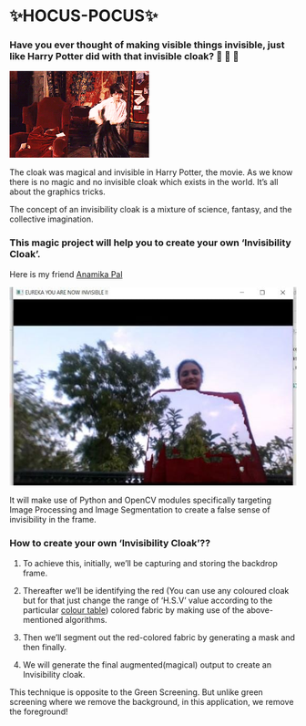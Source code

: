 # ✨HOCUS-POCUS✨

### Have you ever thought of making visible things invisible, just like Harry Potter did with that invisible cloak? 🧙 🧙 🧙 

<img src="https://github.com/akshitagupta15june/HOCUS-POCUS/blob/main/Images/harry-cloak.gif">


The cloak was magical and invisible in Harry Potter, the movie. As we know there is no magic and no invisible cloak which exists in
the world. It’s all about the graphics tricks.

The concept of an invisibility cloak is a mixture of science, fantasy, and the collective imagination.

### This magic project will help you to create your own ‘Invisibility Cloak’.

Here is my friend [Anamika Pal](https://github.com/anamika-pal)

<img src="https://github.com/akshitagupta15june/HOCUS-POCUS/blob/main/Images/anam1.jpeg">


It will make use of Python and OpenCV modules specifically targeting Image Processing and Image Segmentation to create a false sense of invisibility in the frame.


### How to create your own ‘Invisibility Cloak’??


 1) To achieve this, initially, we’ll be capturing and storing the backdrop frame.

 2) Thereafter we’ll be identifying the red (You can use any coloured cloak but for that just change the range of ‘H.S.V’ value according to the particular [colour table](https://www.google.com/url?sa=t&rct=j&q=&esrc=s&source=web&cd=&cad=rja&uact=8&ved=2ahUKEwilhdnmibjwAhXkwTgGHb7CD0cQFjABegQIBBAD&url=https%3A%2F%2Fwww.rapidtables.com%2Fconvert%2Fcolor%2Frgb-to-hsv.html&usg=AOvVaw1jGli7ypPaRMx6x65JVbVe)) colored fabric by making use of the above-mentioned algorithms.

3) Then we’ll segment out the red-colored fabric by generating a mask and then finally.

4) We will generate the final augmented(magical) output to create an Invisibility cloak.

This technique is opposite to the Green Screening.
But unlike green screening where we remove the background, in this application, we remove the foreground!




